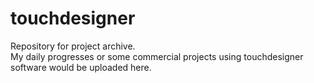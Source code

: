 # touchdesigner
Repository for project archive. </br>
My daily progresses or some commercial projects using touchdesigner software would be uploaded here.
